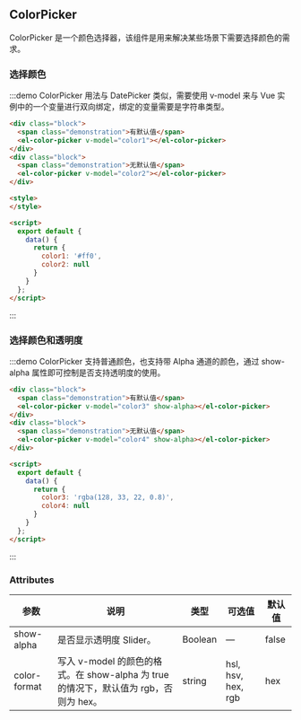 <script>
  export default {
    data() {
      return {
        color1: '#ff0',
        color2: null,
        color3: 'rgba(128, 33, 22, 0.8)',
        color4: null
      };
    }
  }
</script>

<style scoped>
  .demo-box.demo-color-picker .source {
    padding: 0;
  }

  .demo-box.demo-color-picker .block {
    padding: 30px 24px;
    overflow: hidden;
    border-bottom: solid 1px #EFF2F6;
    &:last-child {
      border-bottom: none;
    }
  }

  .demo-box.demo-color-picker .demonstration {
    display: inline-block;
    font-size: 14px;
    width: 25%;
    color: #8492a6;
    line-height: 44px;
  }
</style>

## ColorPicker

ColorPicker 是一个颜色选择器，该组件是用来解决某些场景下需要选择颜色的需求。

### 选择颜色

:::demo ColorPicker 用法与 DatePicker 类似，需要使用 v-model 来与 Vue 实例中的一个变量进行双向绑定，绑定的变量需要是字符串类型。
```html
<div class="block">
  <span class="demonstration">有默认值</span>
  <el-color-picker v-model="color1"></el-color-picker>
</div>
<div class="block">
  <span class="demonstration">无默认值</span>
  <el-color-picker v-model="color2"></el-color-picker>
</div>

<style>
</style>

<script>
  export default {
    data() {
      return {
        color1: '#ff0',
        color2: null
      }
    }
  };
</script>
```
:::

### 选择颜色和透明度

:::demo ColorPicker 支持普通颜色，也支持带 Alpha 通道的颜色，通过 show-alpha 属性即可控制是否支持透明度的使用。
```html
<div class="block">
  <span class="demonstration">有默认值</span>
  <el-color-picker v-model="color3" show-alpha></el-color-picker>
</div>
<div class="block">
  <span class="demonstration">无默认值</span>
  <el-color-picker v-model="color4" show-alpha></el-color-picker>
</div>

<script>
  export default {
    data() {
      return {
        color3: 'rgba(128, 33, 22, 0.8)',
        color4: null
      }
    }
  };
</script>
```
:::

### Attributes
| 参数      | 说明    | 类型      | 可选值       | 默认值   |
|---------- |-------- |---------- |-------------  |-------- |
| show-alpha | 是否显示透明度 Slider。 | Boolean | — | false |
| color-format | 写入 v-model 的颜色的格式。在 show-alpha 为 true 的情况下，默认值为 rgb，否则为 hex。 | string | hsl, hsv, hex, rgb | hex |